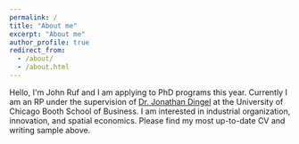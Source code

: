 ```yaml
---
permalink: /
title: "About me"
excerpt: "About me"
author_profile: true
redirect_from: 
  - /about/
  - /about.html
---
```


Hello, I'm John Ruf and I am applying to PhD programs this year.
Currently I am an RP under the supervision of [Dr. Jonathan Dingel](https://www.jdingel.com/) at the University of Chicago Booth School of Business. 
I am interested in industrial organization, innovation, and spatial economics.
Please find my most up-to-date CV and writing sample above.
